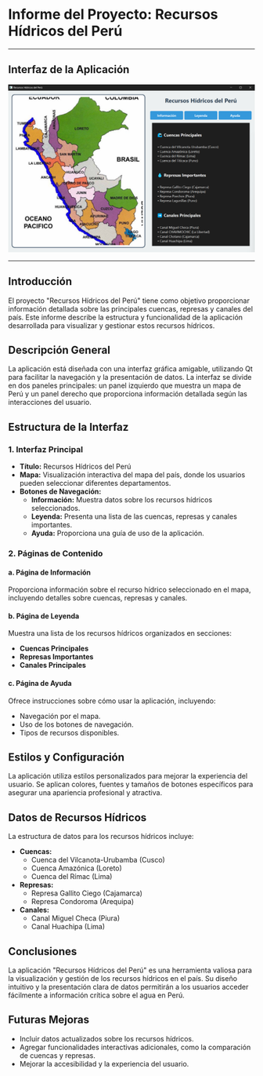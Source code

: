 # Informe del Proyecto: Recursos Hídricos del Perú
---

## Interfaz de la Aplicación
![Interfaz de la aplicación](Recursoshidricosdelperu.png)

---
## Introducción
El proyecto "Recursos Hídricos del Perú" tiene como objetivo proporcionar información detallada sobre las principales cuencas, represas y canales del país. Este informe describe la estructura y funcionalidad de la aplicación desarrollada para visualizar y gestionar estos recursos hídricos.

## Descripción General
La aplicación está diseñada con una interfaz gráfica amigable, utilizando Qt para facilitar la navegación y la presentación de datos. La interfaz se divide en dos paneles principales: un panel izquierdo que muestra un mapa de Perú y un panel derecho que proporciona información detallada según las interacciones del usuario.

## Estructura de la Interfaz

### 1. Interfaz Principal
- **Título:** Recursos Hídricos del Perú
- **Mapa:** Visualización interactiva del mapa del país, donde los usuarios pueden seleccionar diferentes departamentos.
- **Botones de Navegación:**
  - **Información:** Muestra datos sobre los recursos hídricos seleccionados.
  - **Leyenda:** Presenta una lista de las cuencas, represas y canales importantes.
  - **Ayuda:** Proporciona una guía de uso de la aplicación.

### 2. Páginas de Contenido
#### a. Página de Información
Proporciona información sobre el recurso hídrico seleccionado en el mapa, incluyendo detalles sobre cuencas, represas y canales.

#### b. Página de Leyenda
Muestra una lista de los recursos hídricos organizados en secciones:
- **Cuencas Principales**
- **Represas Importantes**
- **Canales Principales**

#### c. Página de Ayuda
Ofrece instrucciones sobre cómo usar la aplicación, incluyendo:
- Navegación por el mapa.
- Uso de los botones de navegación.
- Tipos de recursos disponibles.

## Estilos y Configuración
La aplicación utiliza estilos personalizados para mejorar la experiencia del usuario. Se aplican colores, fuentes y tamaños de botones específicos para asegurar una apariencia profesional y atractiva.

## Datos de Recursos Hídricos
La estructura de datos para los recursos hídricos incluye:
- **Cuencas:**
  - Cuenca del Vilcanota-Urubamba (Cusco)
  - Cuenca Amazónica (Loreto)
  - Cuenca del Rímac (Lima)
- **Represas:**
  - Represa Gallito Ciego (Cajamarca)
  - Represa Condoroma (Arequipa)
- **Canales:**
  - Canal Miguel Checa (Piura)
  - Canal Huachipa (Lima)

## Conclusiones
La aplicación "Recursos Hídricos del Perú" es una herramienta valiosa para la visualización y gestión de los recursos hídricos en el país. Su diseño intuitivo y la presentación clara de datos permitirán a los usuarios acceder fácilmente a información crítica sobre el agua en Perú.

## Futuras Mejoras
- Incluir datos actualizados sobre los recursos hídricos.
- Agregar funcionalidades interactivas adicionales, como la comparación de cuencas y represas.
- Mejorar la accesibilidad y la experiencia del usuario.
